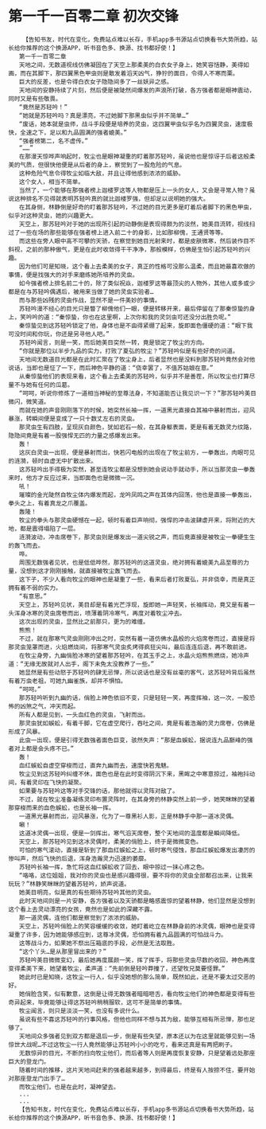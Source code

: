 # 第一千一百零二章 初次交锋
        【告知书友，时代在变化，免费站点难以长存，手机app多书源站点切换看书大势所趋，站长给你推荐的这个换源APP，听书音色多、换源、找书都好使！】
       第一千一百零二章
       天地之间，无数道视线仿佛凝固在了天空上那柔美的白衣女子身上，她笑容恬静，美得如画，而在其脚下，那四翼黑色甲虫则是散发着滔天凶气，狰狞的面目，令得人不寒而栗。
       巨大的反差，也是令得白衣女子隐隐间多了一丝妖异之感。
       天地间的安静持续了片刻，然后便是被陡然间爆发的声浪所打破，各方强者都是眼神震动，同时又是有些敬畏。
       “竟然是苏轻吟！”
       “她就是苏轻吟吗？真是漂亮，不过她脚下那黑虫似乎并不简单…”
       “废话，她本就是虫师，战斗手段便是培养的灵虫，这四翼甲虫似乎名为四翼灵虫，速度极快，全速之下，足以和九品圆满的强者媲美。”
       “强者榜第二，名不虚传。”
       “……”
       在那漫天惊哗声响起时，牧尘也是眼神凝重的盯着那苏轻吟，虽说他也是惊讶于后者这般柔美的气质，但很快他便是从后者的身上，察觉到了一股危险的气息。
       这种危险气息令得牧尘如临大敌，并且让得他感到浓浓的威胁。
       这个女人，相当不简单。
       当然了，一个能够在那强者榜上迦楼罗这等人物都是压上一头的女人，又会是寻常人物？虽说这种排名不见得就表明苏轻吟真的就比迦楼罗强，但却足以说明她的强大。
       在其身侧，林静倒是好奇的盯着那苏轻吟，不过她的目光更多是盯着后者脚下的黑色甲虫，似乎对这种灵虫，她的兴趣更大。
       天空上，那苏轻吟对于她的出现所引起的动静倒是表现得颇为的淡然，她美目流转，视线扫过了一些在场的那些能够在强者榜上进入前二十的身影，比如那柳傀，王通贤等等。
       而这些在旁人眼中高不可攀的天骄，在察觉到她目光射来时，都是皮肤微寒，然后装作目不斜视，之前的那种傲气，更是在此时收敛得干干净净，那般模样，仿佛是生怕引起苏轻吟的兴趣。
       因为他们可是知晓，这个看上去柔美的女子，真正的性格可没那么温柔，而且她最喜欢做的事情，便是找强大的对手来磨练她所培养的灵虫。
       如今强者榜上排名前二十的，除了类似祝焱，迦楼罗这等最顶尖的人物外，其他人或多或少都是在与苏轻吟偶遇后，被用来当做了她的灵虫实验者…
       而与那些凶残的灵虫作战，显然不是一件美妙的事情。
       苏轻吟漫不经心的目光只是瞥了柳傀他们一眼，便是转移开来，最后停留在了那秦惊蛰的身上，笑吟吟的道：“秦惊蛰，你也在这里啊，上次你和我的灵剑虫可还没分出胜负呢。”
       秦惊蛰见到这苏轻吟锁定了他，身体也是不由得紧绷了起来，旋即面色僵硬的道：“眼下我可没时间和你玩，你还是另寻他人吧。”
       苏轻吟闻言，则是一笑，而后她美目突然一转，竟是锁定了牧尘的方向。
       “你就是那位以半步九品的实力，打败了夏弘的牧尘？”苏轻吟似是有些好奇的问道。
       天地间无数道目光都是在此时汇聚在了牧尘身上，后者显然也是没料到那苏轻吟竟然会对他说话，当即也是怔了一下，而后神色平静的道：“侥幸罢了，不值苏姑娘在意。”
       从秦惊蛰他们的表现来看，这个看上去柔美的苏轻吟，似乎并不是善茬，所以牧尘也打算尽量不与她有任何的瓜葛。
       “呵呵，听说你修炼了一道相当神秘的至尊法身，不知道能否让我见识一下？”那苏轻吟美目微闪，微笑道。
       而就在她的声音刚刚落下的时候，她突然长袖一挥，一道黑光直接自其袖中暴射而出，迎风暴涨，转瞬间便是变成了一只十数丈左右的灵虫。
       那灵虫生有四肢，呈现灰白颜色，犹如岩石一般，在其身躯表面，更是有着无数灵力纹路，隐隐间竟是有着一股强悍无匹的力量之感爆发出来。
       轰！
       这灰白灵虫一出现，便是暴射而出，快若闪电般的出现在了牧尘前方，一拳轰出，肉眼可见的涟漪，顿时自虚无中扩散出来。
       这苏轻吟出手得极为突然，甚至连牧尘都是没想到她会说动手就动手，所以当那灵虫一拳轰来时，他方才反应过来，当即面色也是微微一沉。
       吼！
       璀璨的金光陡然自牧尘体内爆发而起，龙吟凤鸣之声在其体内回荡，他也是直接一拳轰出，拳头之上，有着真龙之爪覆盖。
       轰隆！
       牧尘的拳头与那灵虫硬憾在一起，顿时有着巨声响彻，强悍的冲击波肆虐开来，将附近的大地，都是震得塌陷了一层。
       涟漪波动，冲击席卷下，那灵虫则是爆发出一道尖锐之声，而后竟直接是被牧尘一拳硬生生的轰飞而去。
       哗。
       周围无数强者见状，也是低低哗然，那苏轻吟的这道灵虫，绝对拥有着媲美九品至尊的力量，没想到这才刚刚接触，就直接被牧尘轰飞而去。
       这下子，不少人看向牧尘的眼神也是凝重了一些，看来后者打败夏弘，并非侥幸，而是真正拥有着不弱的实力。
       “有意思。”
       天空上，苏轻吟见状，美目却是有着光芒浮现，旋即她一声轻笑，长袖挥动，竟又是有着一头浑身冰寒的灵虫席卷而出，喷薄着阴冷寒气，再度对着牧尘冲去。
       这次出现的灵虫，显然比之前那只，更为的难缠。
       熊熊！
       不过，就在那寒气灵虫刚刚冲出之时，突然有着一道仿佛水晶般的火焰席卷而过，直接是将那灵虫笼罩而进，火焰燃烧间，将那寒气灵虫炙烤得疯狂尖叫，最后连连后退，再不敢前进。
       在牧尘身旁，九幽俏脸冰寒的望着那苏轻吟，在其玉手之上，水晶火焰熊熊燃烧，她冷声道：“无缘无故就对人出手，阁下未免太没教养了一些。”
       她显然是有些动怒于苏轻吟的肆无忌惮，所以说话也是没有丝毫的客气，这苏轻吟背后虽然有着万虫老祖，可她九幽雀族，却并不惧怕。
       “呵呵。”
       那苏轻吟听到九幽的话，俏脸上神色依旧不变，只是轻轻一笑，再度挥袖，这一次，一股恐怖的凶煞之气，冲天而起。
       所有人都是见到，一头血红色的灵虫，飞射而出。
       那灵虫犹如蜈蚣，有着千脚，它在虚空爬行，吞吐之间，竟是有着浩瀚的灵力席卷，仿佛是形成了风暴。
       此虫一出现，便是引得无数强者面色巨变，骇然失声：“那是血蜈蚣，据说连九品巅峰的强者对上都是会头疼不已。”
       轰！
       血红蜈蚣自虚空穿梭而过，直奔九幽而去，速度快若鬼魅。
       牧尘见到这苏轻吟纠缠不休，面色也是在此时变得阴沉下来，黑眸之中寒意掠过，袖袍抖动间，有着灵印在飞快的凝聚。
       如果要与苏轻吟这等对手交锋的话，那他就得以灵阵对敌了。
       不过，就在牧尘准备凝练灵印布置灵阵时，在其身旁的林静突然上前一步，她笑眯眯的望着那穿梭而来的血色蜈蚣，也是长袖一挥。
       一道黑光暴射而出，迎风暴涨，化为了一尊黑衫人影，正是林静手中那一道冰灵偶。
       唰！
       这道冰灵偶一出现，便是一剑挥出，寒气滔天席卷，整个天地间的温度都是瞬间降低。
       天空上，那苏轻吟见到这冰灵偶时，柔美的俏脸上，终于是微微变色。
       可怕的寒气滚动，直接是斩到了那血红蜈蚣之上，顿时寒气侵蚀，那血红蜈蚣爆发出凄厉的惨叫声，然后飞快的后退，浑身浩瀚灵力迅速的萎靡。
       苏轻吟长袖一挥，急忙将这血红蜈蚣收了回去，眼中掠过一抹心疼之色。
       “咯咯，这位姐姐，我对你的灵虫也是感兴趣得很，要不将你的灵虫全部都召出来，让我来玩玩？”林静笑眯眯的望着苏轻吟，娇声说道。
       她美目明亮，似是真的有些期待苏轻吟其他的灵虫。
       此时天地间则是一片安静，各方强者以及天骄都是略感震惊的望着林静，他们显然是没想到这个看上去灵动漂亮的女孩，竟然也是如此的深藏不露。
       那一道灵偶，连他们都是察觉到了浓浓的威胁。
       天空上，苏轻吟俏脸上的笑容缓缓的收敛，她盯着屹立在林静身前的冰灵偶，眼神也是变得凝重了许多，因为她能够感应到，这尊冰灵偶，恐怕拥有着九品圆满的可怕战斗力。
       这等战斗力，如果她不祭出压箱底的手段，必然是无法取胜。
       “这个丫头…是从那里冒出来的？”
       苏轻吟美目微微变幻，最后她再度展颜一笑，挥了挥手，将那些灵虫尽数的收回，神色再度变得柔美下来，她望着牧尘，柔声道：“先前倒是轻吟莽撞了，还望牧兄莫要怪罪。”
       她此时已是知晓，这牧尘一行人，似乎没她想的那么简单，既然如此，还是不要太过交恶的好。
       她俏脸含笑，似有歉意，这倒是让得无数强者暗暗咂舌，看向牧尘他们的神色都是变得有些奇异起来，毕竟能够让得这苏轻吟稍稍服软，这可不是简单的事情。
       牧尘闻言，则只是淡淡一笑，也没有多说什么。
       虽说有些不喜这苏轻吟的行事风格，但他也同样不想与其为敌，能够互相有所忌惮，那也足够了。
       天地间众多强者见到双方都是退后一步，倒是有些失望，原本还以为在这里就能够见到一场惊世大战呢…不过这牧尘一行人竟然能够让苏轻吟小小的吃亏，看来还真是有两把刷子。
       无数惊异的目光，不断的扫向牧尘他们，而后者等人则是再度恢复安静，只是望着远处那座巨大的登龙门。
       随着时间的推移，这片天地间赶来的强者越来越多，到得最后，终是有人按捺不住，要开始对那座登龙门出手了…
       而牧尘他们，也是在此时，凝神望去。
       ...
       ...
       【告知书友，时代在变化，免费站点难以长存，手机app多书源站点切换看书大势所趋，站长给你推荐的这个换源APP，听书音色多、换源、找书都好使！】